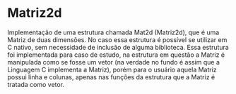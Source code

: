 # Matriz2d
Implementação de uma estrutura chamada Mat2d (Matriz2d), que é uma Matriz de duas dimensões. No caso essa estrutura é possível se utilizar em C nativo, sem necessidade de inclusão de alguma biblioteca. Essa estrutura foi implementada para caso de estudo, na estrutura em questão a Matriz é manipulada como se fosse um vetor (na verdade no fundo é assim que a Linguagem C implementa a Matriz), porém para o usuário aquela Matriz possui linha e colunas, apenas nas funções da estrutura que a Matriz é tratada como vetor.
